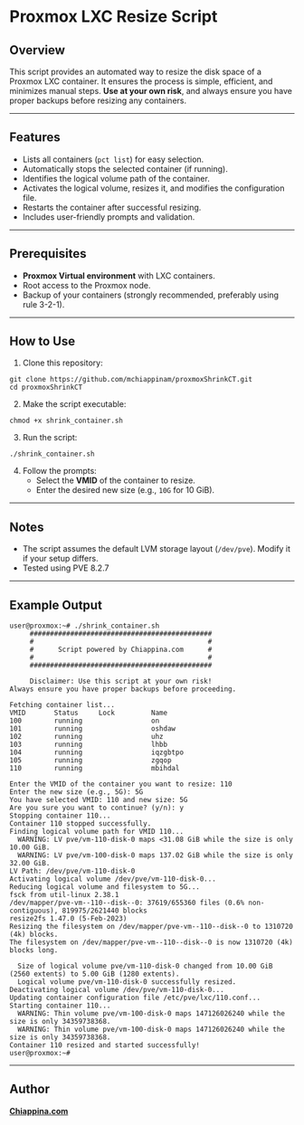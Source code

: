 # Proxmox LXC Resize Script

## Overview
This script provides an automated way to resize the disk space of a Proxmox LXC container. It ensures the process is simple, efficient, and minimizes manual steps. **Use at your own risk**, and always ensure you have proper backups before resizing any containers.

---

## Features
- Lists all containers (`pct list`) for easy selection.
- Automatically stops the selected container (if running).
- Identifies the logical volume path of the container.
- Activates the logical volume, resizes it, and modifies the configuration file.
- Restarts the container after successful resizing.
- Includes user-friendly prompts and validation.

---

## Prerequisites
- **Proxmox Virtual environment** with LXC containers.
- Root access to the Proxmox node.
- Backup of your containers (strongly recommended, preferably using rule 3-2-1).

---

## How to Use
1. Clone this repository:
```
git clone https://github.com/mchiappinam/proxmoxShrinkCT.git
cd proxmoxShrinkCT
```

2. Make the script executable:
```
chmod +x shrink_container.sh
```

3. Run the script:
```
./shrink_container.sh
```

4. Follow the prompts:
   - Select the **VMID** of the container to resize.
   - Enter the desired new size (e.g., `10G` for 10 GiB).

---

## Notes
- The script assumes the default LVM storage layout (`/dev/pve`). Modify it if your setup differs.
- Tested using PVE 8.2.7

---

## Example Output
```
user@proxmox:~# ./shrink_container.sh 
     #############################################
     #                                           #
     #      Script powered by Chiappina.com      #
     #                                           #
     #############################################

     Disclaimer: Use this script at your own risk!     
Always ensure you have proper backups before proceeding.

Fetching container list...
VMID       Status     Lock         Name                
100        running                 on                  
101        running                 oshdaw              
102        running                 uhz                 
103        running                 lhbb                
104        running                 iqzgbtpo            
105        running                 zgqop               
110        running                 mbihdal             

Enter the VMID of the container you want to resize: 110
Enter the new size (e.g., 5G): 5G
You have selected VMID: 110 and new size: 5G
Are you sure you want to continue? (y/n): y
Stopping container 110...
Container 110 stopped successfully.
Finding logical volume path for VMID 110...
  WARNING: LV pve/vm-110-disk-0 maps <31.08 GiB while the size is only 10.00 GiB.
  WARNING: LV pve/vm-100-disk-0 maps 137.02 GiB while the size is only 32.00 GiB.
LV Path: /dev/pve/vm-110-disk-0
Activating logical volume /dev/pve/vm-110-disk-0...
Reducing logical volume and filesystem to 5G...
fsck from util-linux 2.38.1
/dev/mapper/pve-vm--110--disk--0: 37619/655360 files (0.6% non-contiguous), 819975/2621440 blocks
resize2fs 1.47.0 (5-Feb-2023)
Resizing the filesystem on /dev/mapper/pve-vm--110--disk--0 to 1310720 (4k) blocks.
The filesystem on /dev/mapper/pve-vm--110--disk--0 is now 1310720 (4k) blocks long.

  Size of logical volume pve/vm-110-disk-0 changed from 10.00 GiB (2560 extents) to 5.00 GiB (1280 extents).
  Logical volume pve/vm-110-disk-0 successfully resized.
Deactivating logical volume /dev/pve/vm-110-disk-0...
Updating container configuration file /etc/pve/lxc/110.conf...
Starting container 110...
  WARNING: Thin volume pve/vm-100-disk-0 maps 147126026240 while the size is only 34359738368.
  WARNING: Thin volume pve/vm-100-disk-0 maps 147126026240 while the size is only 34359738368.
Container 110 resized and started successfully!
user@proxmox:~# 
```

---

## Author
**[Chiappina.com](https://Chiappina.com)**
